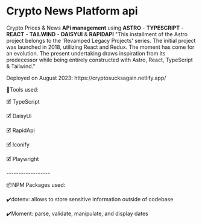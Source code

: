 # Crypto News Platform api
Crypto Prices & News **APi management** using **ASTRO** - **TYPESCRIPT** - **REACT** - **TAILWIND** - **DAISYUI** & **RAPIDAPI** 
"This installment of the Astro project belongs to the 'Revamped Legacy Projects' series. The initial project was launched in 2018, utilizing React and Redux. The moment has come for an evolution. The present undertaking draws inspiration from its predecessor while being entirely constructed with Astro, React, TypeScript & Tailwind."
<p> Deployed on August 2023: https://cryptosucksagain.netlify.app/</p>


<p>🧰Tools used:</p>
<p>🗹 TypeScript</p>
<p>🗹 DaisyUi</p>
<p>🗹 RapidApi</p>
<p>🗹 Iconify</p>
<p>🗹 Playwright</p>
<p>------------------</p>
<p>📦NPM Packages used:</p>
<p>✔️dotenv: allows to store sensitive information outside of codebase</p>
<p>✔️Moment: parse, validate, manipulate, and display dates</p>
